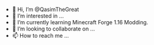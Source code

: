 - 👋 Hi, I’m @QasimTheGreat
- 👀 I’m interested in ...
- 🌱 I’m currently learning Minecraft Forge 1.16 Modding.
- 💞️ I’m looking to collaborate on ...
- 📫 How to reach me ...

<!---
QasimTheGreat/QasimTheGreat is a ✨ special ✨ repository because its `README.md` (this file) appears on your GitHub profile.
You can click the Preview link to take a look at your changes.
--->

